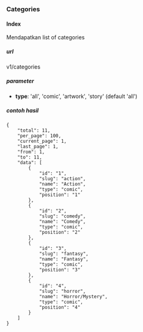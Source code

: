 ### Categories


#### Index
Mendapatkan list of categories

##### url
v1/categories

##### parameter
* **type**: 'all', 'comic', 'artwork', 'story' (default 'all')

##### contoh hasil

    {
        "total": 11,
        "per_page": 100,
        "current_page": 1,
        "last_page": 1,
        "from": 1,
        "to": 11,
        "data": [
            {
                "id": "1",
                "slug": "action",
                "name": "Action",
                "type": "comic",
                "position": "1"
            },
            {
                "id": "2",
                "slug": "comedy",
                "name": "Comedy",
                "type": "comic",
                "position": "2"
            },
            {
                "id": "3",
                "slug": "fantasy",
                "name": "Fantasy",
                "type": "comic",
                "position": "3"
            },
            {
                "id": "4",
                "slug": "horror",
                "name": "Horror/Mystery",
                "type": "comic",
                "position": "4"
            }
        ]
    }